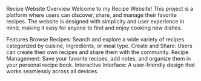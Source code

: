 Recipe Website
Overview
Welcome to my Recipe Website! This project is a platform where users can discover, share, and manage their favorite recipes. The website is designed with simplicity and user experience in mind, making it easy for anyone to find and enjoy cooking new dishes.

Features
Browse Recipes: Search and explore a wide variety of recipes categorized by cuisine, ingredients, or meal type.
Create and Share: Users can create their own recipes and share them with the community.
Recipe Management: Save your favorite recipes, add notes, and organize them in your personal recipe book.
Interactive Interface: A user-friendly design that works seamlessly across all devices.